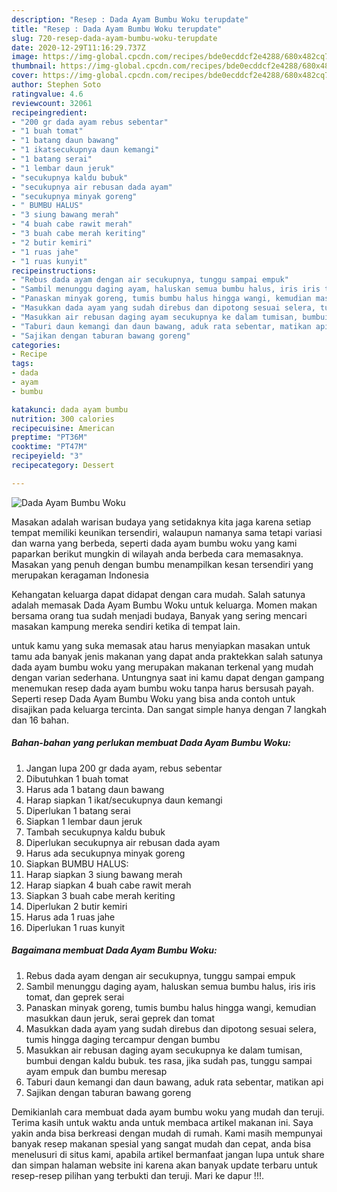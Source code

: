 ```yaml
---
description: "Resep : Dada Ayam Bumbu Woku terupdate"
title: "Resep : Dada Ayam Bumbu Woku terupdate"
slug: 720-resep-dada-ayam-bumbu-woku-terupdate
date: 2020-12-29T11:16:29.737Z
image: https://img-global.cpcdn.com/recipes/bde0ecddcf2e4288/680x482cq70/dada-ayam-bumbu-woku-foto-resep-utama.jpg
thumbnail: https://img-global.cpcdn.com/recipes/bde0ecddcf2e4288/680x482cq70/dada-ayam-bumbu-woku-foto-resep-utama.jpg
cover: https://img-global.cpcdn.com/recipes/bde0ecddcf2e4288/680x482cq70/dada-ayam-bumbu-woku-foto-resep-utama.jpg
author: Stephen Soto
ratingvalue: 4.6
reviewcount: 32061
recipeingredient:
- "200 gr dada ayam rebus sebentar"
- "1 buah tomat"
- "1 batang daun bawang"
- "1 ikatsecukupnya daun kemangi"
- "1 batang serai"
- "1 lembar daun jeruk"
- "secukupnya kaldu bubuk"
- "secukupnya air rebusan dada ayam"
- "secukupnya minyak goreng"
- " BUMBU HALUS"
- "3 siung bawang merah"
- "4 buah cabe rawit merah"
- "3 buah cabe merah keriting"
- "2 butir kemiri"
- "1 ruas jahe"
- "1 ruas kunyit"
recipeinstructions:
- "Rebus dada ayam dengan air secukupnya, tunggu sampai empuk"
- "Sambil menunggu daging ayam, haluskan semua bumbu halus, iris iris tomat, dan geprek serai"
- "Panaskan minyak goreng, tumis bumbu halus hingga wangi, kemudian masukkan daun jeruk, serai geprek dan tomat"
- "Masukkan dada ayam yang sudah direbus dan dipotong sesuai selera, tumis hingga daging tercampur dengan bumbu"
- "Masukkan air rebusan daging ayam secukupnya ke dalam tumisan, bumbui dengan kaldu bubuk. tes rasa, jika sudah pas, tunggu sampai ayam empuk dan bumbu meresap"
- "Taburi daun kemangi dan daun bawang, aduk rata sebentar, matikan api"
- "Sajikan dengan taburan bawang goreng"
categories:
- Recipe
tags:
- dada
- ayam
- bumbu

katakunci: dada ayam bumbu 
nutrition: 300 calories
recipecuisine: American
preptime: "PT36M"
cooktime: "PT47M"
recipeyield: "3"
recipecategory: Dessert

---
```



![Dada Ayam Bumbu Woku](https://img-global.cpcdn.com/recipes/bde0ecddcf2e4288/680x482cq70/dada-ayam-bumbu-woku-foto-resep-utama.jpg)

Masakan adalah warisan budaya yang setidaknya kita jaga karena setiap tempat memiliki keunikan tersendiri, walaupun namanya sama tetapi variasi dan warna yang berbeda, seperti dada ayam bumbu woku yang kami paparkan berikut mungkin di wilayah anda berbeda cara memasaknya. Masakan yang penuh dengan bumbu menampilkan kesan tersendiri yang merupakan keragaman Indonesia



Kehangatan keluarga dapat didapat dengan cara mudah. Salah satunya adalah memasak Dada Ayam Bumbu Woku untuk keluarga. Momen makan bersama orang tua sudah menjadi budaya, Banyak yang sering mencari masakan kampung mereka sendiri ketika di tempat lain.

untuk kamu yang suka memasak atau harus menyiapkan masakan untuk tamu ada banyak jenis makanan yang dapat anda praktekkan salah satunya dada ayam bumbu woku yang merupakan makanan terkenal yang mudah dengan varian sederhana. Untungnya saat ini kamu dapat dengan gampang menemukan resep dada ayam bumbu woku tanpa harus bersusah payah.
Seperti resep Dada Ayam Bumbu Woku yang bisa anda contoh untuk disajikan pada keluarga tercinta. Dan sangat simple hanya dengan 7 langkah dan 16 bahan.


<!--inarticleads1-->

##### Bahan-bahan yang perlukan membuat Dada Ayam Bumbu Woku:

1. Jangan lupa 200 gr dada ayam, rebus sebentar
1. Dibutuhkan 1 buah tomat
1. Harus ada 1 batang daun bawang
1. Harap siapkan 1 ikat/secukupnya daun kemangi
1. Diperlukan 1 batang serai
1. Siapkan 1 lembar daun jeruk
1. Tambah secukupnya kaldu bubuk
1. Diperlukan secukupnya air rebusan dada ayam
1. Harus ada secukupnya minyak goreng
1. Siapkan  BUMBU HALUS:
1. Harap siapkan 3 siung bawang merah
1. Harap siapkan 4 buah cabe rawit merah
1. Siapkan 3 buah cabe merah keriting
1. Diperlukan 2 butir kemiri
1. Harus ada 1 ruas jahe
1. Diperlukan 1 ruas kunyit




<!--inarticleads2-->

##### Bagaimana membuat  Dada Ayam Bumbu Woku:

1. Rebus dada ayam dengan air secukupnya, tunggu sampai empuk
1. Sambil menunggu daging ayam, haluskan semua bumbu halus, iris iris tomat, dan geprek serai
1. Panaskan minyak goreng, tumis bumbu halus hingga wangi, kemudian masukkan daun jeruk, serai geprek dan tomat
1. Masukkan dada ayam yang sudah direbus dan dipotong sesuai selera, tumis hingga daging tercampur dengan bumbu
1. Masukkan air rebusan daging ayam secukupnya ke dalam tumisan, bumbui dengan kaldu bubuk. tes rasa, jika sudah pas, tunggu sampai ayam empuk dan bumbu meresap
1. Taburi daun kemangi dan daun bawang, aduk rata sebentar, matikan api
1. Sajikan dengan taburan bawang goreng




Demikianlah cara membuat dada ayam bumbu woku yang mudah dan teruji. Terima kasih untuk waktu anda untuk membaca artikel makanan ini. Saya yakin anda bisa berkreasi dengan mudah di rumah. Kami masih mempunyai banyak resep makanan spesial yang sangat mudah dan cepat, anda bisa menelusuri di situs kami, apabila artikel bermanfaat jangan lupa untuk share dan simpan halaman website ini karena akan banyak update terbaru untuk resep-resep pilihan yang terbukti dan teruji. Mari ke dapur !!!. 
